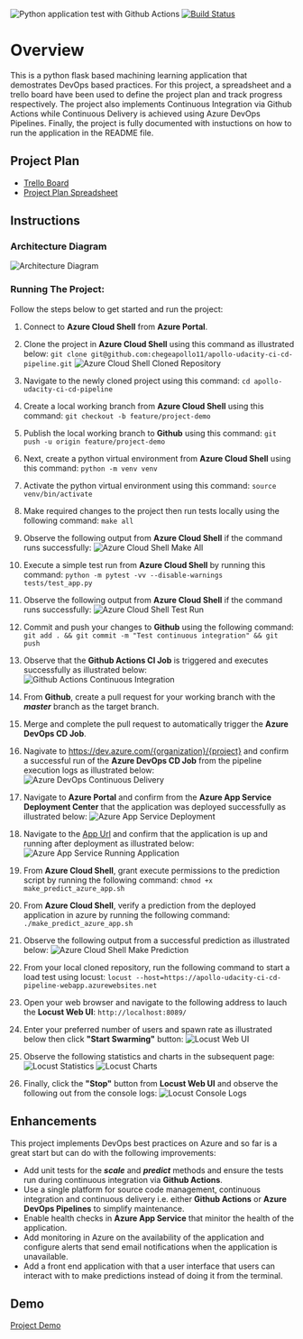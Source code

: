 ![Python application test with Github Actions](https://github.com/chegeapollo11/apollo-udacity-ci-cd-pipeline/actions/workflows/main.yml/badge.svg)
[![Build Status](https://dev.azure.com/chegeapollo11/apollo-udacity-ci-cd-pipeline/_apis/build/status/chegeapollo11.apollo-udacity-ci-cd-pipeline?branchName=master)](https://dev.azure.com/chegeapollo11/apollo-udacity-ci-cd-pipeline/_build/latest?definitionId=1&branchName=master)


# Overview

This is a python flask based machining learning application that demostrates DevOps based practices. For this project, a spreadsheet and a trello board have been used to define the project plan and track progress respectively. The project also implements Continuous Integration via Github Actions while Continuous Delivery is achieved using Azure DevOps Pipelines. Finally, the project is fully documented with instuctions on how to run the application in the README file.

## Project Plan

* [Trello Board](https://trello.com/b/oKu23n7d/udacity-ci-cd-project)
* [Project Plan Spreadsheet](project-plan.xlsx)

## Instructions

### Architecture Diagram
![Architecture Diagram](ArchitectureDiagram.png?raw=true "Architecture Diagram")

### Running The Project:
Follow the steps below to get started and run the project:

1. Connect to **Azure Cloud Shell** from **Azure Portal**.

1. Clone the project in **Azure Cloud Shell** using this command as illustrated below: `git clone git@github.com:chegeapollo11/apollo-udacity-ci-cd-pipeline.git`
![Azure Cloud Shell Cloned Repository](screenshots/1.%20azure-cloud-shell-cloned-repo.png?raw=true "Azure Cloud Shell Cloned Repository")
1.  Navigate to the newly cloned project using this command: `cd apollo-udacity-ci-cd-pipeline`
1.  Create a local working branch from **Azure Cloud Shell** using this command: `git checkout -b feature/project-demo`
1.  Publish the local working branch to **Github** using this command: `git push -u origin feature/project-demo`
1.  Next, create a python virtual environment from **Azure Cloud Shell** using this command: `python -m venv venv`
1.  Activate the python virtual environment using this command: `source venv/bin/activate`
1.  Make required changes to the project then run tests locally using the following command: `make all`
1.  Observe the following output from **Azure Cloud Shell** if the command runs successfully:
![Azure Cloud Shell Make All](screenshots/2.2.%20azure-cloud-shell-make-all-ml-app.png?raw=true "Azure Cloud Shell Make All")
1. Execute a simple test run from **Azure Cloud Shell** by running this command: `python -m pytest -vv --disable-warnings tests/test_app.py`
1. Observe the following output from **Azure Cloud Shell** if the command runs successfully:
![Azure Cloud Shell Test Run](screenshots/2.1.%20azure-cloud-shell-test-run.png?raw=true "Azure Cloud Shell Test Run")
1. Commit and push your changes to **Github** using the following command: `git add . && git commit -m "Test continuous integration" && git push`
1. Observe that the **Github Actions CI Job** is triggered and executes successfully as illustrated below:
![Github Actions Continuous Integration](screenshots/3.%20github-actions-continuous-integration.png?raw=true "Github Actions Continuous Integration")
1. From **Github**, create a pull request for your working branch with the ***master*** branch as the target branch.
1. Merge and complete the pull request to automatically trigger the **Azure DevOps CD Job**.
1. Nagivate to https://dev.azure.com/{organization}/{project} and confirm a successful run of the **Azure DevOps CD Job** from the pipeline execution logs as illustrated below:
![Azure DevOps Continuous Delivery](screenshots/4.%20azure-devops-pipelines-continuous-delivery.png?raw=true "Azure DevOps Continuous Delivery")
1. Navigate to **Azure Portal** and confirm from the **Azure App Service Deployment Center** that the application was deployed successfully as illustrated below:
![Azure App Service Deployment](screenshots/5.1.%20azure-app-service-deployment.png?raw=true "Azure App Service Deployment")
1. Navigate to the [App Url](https://{app-url}.azurewebsites.net/) and confirm that the application is up and running after deployment as illustrated below:
![Azure App Service Running Application](screenshots/5.2.%20azure-app-service-running-application.png?raw=true "Azure App Service Running Application")
1. From **Azure Cloud Shell**, grant execute permissions to the prediction script by running the following command: `chmod +x make_predict_azure_app.sh`
1. From **Azure Cloud Shell**, verify a prediction from the deployed application in azure by running the following command: `./make_predict_azure_app.sh`
1. Observe the following output from a successful prediction as illustrated below:
![Azure Cloud Shell Make Prediction](screenshots/2.3.%20azure-cloud-shell-make-prediction.png?raw=true "Azure Cloud Shell Make Prediction")
1. From your local cloned repository, run the following command to  start a load test using locust: `locust --host=https://apollo-udacity-ci-cd-pipeline-webapp.azurewebsites.net`
1. Open your web browser and navigate to the following address to lauch the **Locust Web UI**: `http://localhost:8089/`
1. Enter your preferred number of users and spawn rate as illustrated below then click **"Start Swarming"** button:
![Locust Web UI](screenshots/6.1.%20locust-web-ui.png?raw=true "Locust Web UI")
1. Observe the following statistics and charts in the subsequent page:
![Locust Statistics](screenshots/6.2.%20locust-statistics.png?raw=true "Locust Statistics")
![Locust Charts](screenshots/6.3.%20locust-charts.png?raw=true "Locust Charts")
1. Finally, click the **"Stop"** button from **Locust Web UI** and observe the following out from the console logs:
![Locust Console Logs](screenshots/6.4.%20locust-console-logs.png?raw=true "Locust Console Logs")

## Enhancements

This project implements DevOps best practices on Azure and so far is a great start but can do with the following improvements:
- Add unit tests for the ***scale*** and ***predict*** methods and ensure the tests run during continuous integration via **Github Actions**.
- Use a single platform for source code management, continuous integration and continuous delivery i.e. either **Github Actions** or **Azure DevOps Pipelines** to simplify maintenance.
- Enable health checks in **Azure App Service** that minitor the health of the application.
- Add monitoring in Azure on the availability of the application and configure alerts that send email notifications when the application is unavailable.
- Add a front end application with that a user interface that users can interact with to make predictions instead of doing it from the terminal.

## Demo 

[Project Demo](https://youtu.be/P_yQZCwgxRw)


